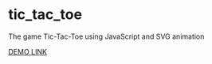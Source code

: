 # tic_tac_toe
The game Tic-Tac-Toe using JavaScript and SVG animation

[DEMO LINK](https://Inna-Golovina.github.io/tic_tac_toe/)
